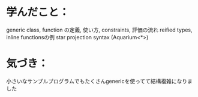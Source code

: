 # 学んだこと：
generic class, function の定義, 使い方, constraints, 評価の流れ
reified types, inline functionsの例
star projection syntax (Aquarium<*>)

# 気づき：
小さいなサンプルプログラムでもたくさんgenericを使ってて結構複雑になりました
